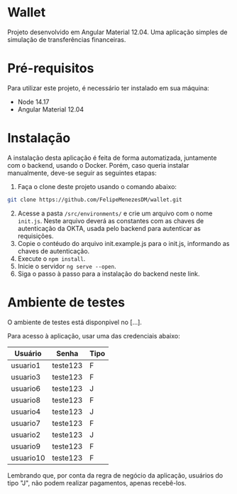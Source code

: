 # Wallet

Projeto desenvolvido em Angular Material 12.04. Uma aplicação simples de simulação de transferências financeiras.

# Pré-requisitos
Para utilizar este projeto, é necessário ter instalado em sua máquina:

- Node 14.17
- Angular Material 12.04

# Instalação
A instalação desta aplicação é feita de forma automatizada, juntamente com o backend, usando o Docker. Porém, caso queria instalar manualmente, deve-se seguir as seguintes etapas:

1. Faça o clone deste projeto usando o comando abaixo:
```bash
git clone https://github.com/FelipeMenezesDM/wallet.git
```
2. Acesse a pasta `/src/environments/` e crie um arquivo com o nome `init.js`. Neste arquivo deverá as constantes com as chaves de autenticação da OKTA, usada pelo backend para autenticar as requisições.
1. Copie o contéudo do arquivo init.example.js para o init.js, informando as chaves de autenticação.
1. Execute o `npm install`.
1. Inicie o servidor `ng serve --open`.
1. Siga o passo à passo para a instalação do backend neste link.

# Ambiente de testes
O ambiente de testes está disponpivel no [...].

Para acesso à aplicação, usar uma das credenciais abaixo:

| Usuário | Senha | Tipo
|--|--|--|
| usuario1 | teste123 | F |
| usuario3 | teste123 | F |
| usuario6 | teste123 | J |
| usuario8 | teste123 | F |
| usuario4 | teste123 | J |
| usuario7 | teste123 | F |
| usuario2 | teste123 | J |
| usuario9 | teste123 | F |
| usuario10 | teste123 | F |

Lembrando que, por conta da regra de negócio da aplicação, usuários do tipo "J", não podem realizar pagamentos, apenas recebê-los.
